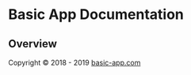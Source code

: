 # Basic App Documentation

## Overview

Copyright &copy; 2018 - 2019 [basic-app.com](http://basic-app.com)